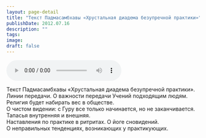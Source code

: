 ```yaml
---
layout: page-detail
title: "Текст Падмасамбхавы «Хрустальная диадема безупречной практики»"
publishDate: 2012.07.16
description: ""
tags:
image:
draft: false
---
```


<audio title="2012.07.16 - Текст Падмасамбхавы «Хрустальная диадема безупречной практики».mp3" src="https://filer-api.advayta.org/v1.0/public/files/75348" controls=""></audio>

 Текст Падмасамбхавы «Хрустальная диадема безупречной практики».  
 Линии передачи. О важности передачи Учений подходящим людям.  
 Религия будет набирать вес в обществе.  
 О чистом видении: с Гуру все только начинается, но не заканчивается.  
 Тапасья внутренняя и внешняя.  
 Наставления по практике в ритритах. О йоге сновидений.  
 О неправильных тенденциях, возникающих у практикующих.  

  
